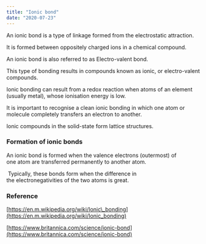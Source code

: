```yaml
---
title: "Ionic bond"
date: "2020-07-23"
---
```


An ionic bond is a type of linkage formed from the electrostatic attraction.

It is formed between oppositely charged ions in a chemical compound.

An ionic bond is also referred to as Electro-valent bond.

This type of bonding results in compounds known as ionic, or electro-valent compounds.

Ionic bonding can result from a redox reaction when atoms of an element (usually metal), whose ionisation energy is low.

It is important to recognise a clean ionic bonding in which one atom or molecule completely transfers an electron to another.

Ionic compounds in the solid-state form lattice structures.

### Formation of ionic bonds

An ionic bond is formed when the valence electrons (outermost) of one atom are transferred permanently to another atom.

 Typically, these bonds form when the difference in the electronegativities of the two atoms is great.

### Reference

[https://en.m.wikipedia.org/wiki/Ionic\_bonding](https://en.m.wikipedia.org/wiki/Ionic_bonding)

[https://www.britannica.com/science/ionic-bond](https://www.britannica.com/science/ionic-bond)

